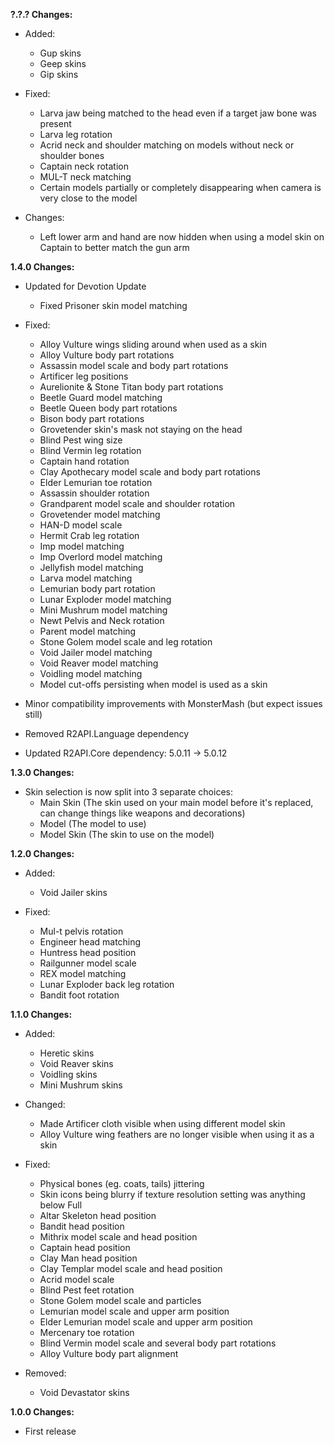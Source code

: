 **?.?.? Changes:**

* Added:
  * Gup skins
  * Geep skins
  * Gip skins

* Fixed:
  * Larva jaw being matched to the head even if a target jaw bone was present
  * Larva leg rotation
  * Acrid neck and shoulder matching on models without neck or shoulder bones
  * Captain neck rotation
  * MUL-T neck matching
  * Certain models partially or completely disappearing when camera is very close to the model

* Changes:
  * Left lower arm and hand are now hidden when using a model skin on Captain to better match the gun arm

**1.4.0 Changes:**

* Updated for Devotion Update
  * Fixed Prisoner skin model matching

* Fixed:
  * Alloy Vulture wings sliding around when used as a skin
  * Alloy Vulture body part rotations
  * Assassin model scale and body part rotations
  * Artificer leg positions
  * Aurelionite & Stone Titan body part rotations
  * Beetle Guard model matching
  * Beetle Queen body part rotations
  * Bison body part rotations
  * Grovetender skin's mask not staying on the head
  * Blind Pest wing size
  * Blind Vermin leg rotation
  * Captain hand rotation
  * Clay Apothecary model scale and body part rotations
  * Elder Lemurian toe rotation
  * Assassin shoulder rotation
  * Grandparent model scale and shoulder rotation
  * Grovetender model matching
  * HAN-D model scale
  * Hermit Crab leg rotation
  * Imp model matching
  * Imp Overlord model matching
  * Jellyfish model matching
  * Larva model matching
  * Lemurian body part rotation
  * Lunar Exploder model matching
  * Mini Mushrum model matching
  * Newt Pelvis and Neck rotation
  * Parent model matching
  * Stone Golem model scale and leg rotation
  * Void Jailer model matching
  * Void Reaver model matching
  * Voidling model matching
  * Model cut-offs persisting when model is used as a skin

* Minor compatibility improvements with MonsterMash (but expect issues still)

* Removed R2API.Language dependency
* Updated R2API.Core dependency: 5.0.11 -> 5.0.12

**1.3.0 Changes:**

* Skin selection is now split into 3 separate choices:
  * Main Skin (The skin used on your main model before it's replaced, can change things like weapons and decorations)
  * Model (The model to use)
  * Model Skin (The skin to use on the model)

**1.2.0 Changes:**

* Added:
  * Void Jailer skins

* Fixed:
  * Mul-t pelvis rotation
  * Engineer head matching
  * Huntress head position
  * Railgunner model scale
  * REX model matching
  * Lunar Exploder back leg rotation
  * Bandit foot rotation

**1.1.0 Changes:**

* Added:
  * Heretic skins
  * Void Reaver skins
  * Voidling skins
  * Mini Mushrum skins

* Changed:
  * Made Artificer cloth visible when using different model skin
  * Alloy Vulture wing feathers are no longer visible when using it as a skin

* Fixed:
  * Physical bones (eg. coats, tails) jittering
  * Skin icons being blurry if texture resolution setting was anything below Full
  * Altar Skeleton head position
  * Bandit head position
  * Mithrix model scale and head position
  * Captain head position
  * Clay Man head position
  * Clay Templar model scale and head position
  * Acrid model scale
  * Blind Pest feet rotation
  * Stone Golem model scale and particles
  * Lemurian model scale and upper arm position
  * Elder Lemurian model scale and upper arm position
  * Mercenary toe rotation
  * Blind Vermin model scale and several body part rotations
  * Alloy Vulture body part alignment

* Removed:
  * Void Devastator skins

**1.0.0 Changes:**

* First release